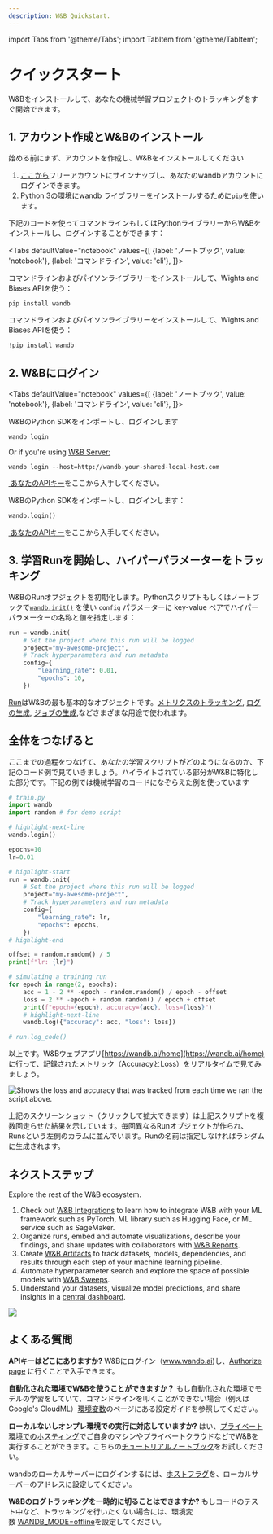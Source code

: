 ```yaml
---
description: W&B Quickstart.
---
```


import Tabs from '@theme/Tabs';
import TabItem from '@theme/TabItem';

# クイックスタート

W&Bをインストールして、あなたの機械学習プロジェクトのトラッキングをすぐ開始できます。

## 1. アカウント作成とW&Bのインストール
始める前にまず、アカウントを作成し、W&Bをインストールしてください

1. [ここから](https://wandb.ai/site)フリーアカウントにサインナップし、あなたのwandbアカウントにログインできます。
2. Python 3の環境にwandb ライブラリーをインストールするために[`pip`](https://pypi.org/project/wandb/)を使います。
<!-- 3. Login to the wandb library on your machine. You will find your API key here: [https://wandb.ai/authorize](https://wandb.ai/authorize).   -->

下記のコードを使ってコマンドラインもしくはPythonライブラリーからW&Bをインストールし、ログインすることができます：

<Tabs
  defaultValue="notebook"
  values={[
    {label: 'ノートブック', value: 'notebook'},
    {label: 'コマンドライン', value: 'cli'},
  ]}>
  <TabItem value="cli">

コマンドラインおよびパイソンライブラリーをインストールして、Wights and Biases APIを使う：

```
pip install wandb
```

  </TabItem>
  <TabItem value="notebook">

コマンドラインおよびパイソンライブラリーをインストールして、Wights and Biases APIを使う：

```python
!pip install wandb
```


  </TabItem>
</Tabs>

## 2. W&Bにログイン


<Tabs
  defaultValue="notebook"
  values={[
    {label: 'ノートブック', value: 'notebook'},
    {label: 'コマンドライン', value: 'cli'},
  ]}>
  <TabItem value="cli">

W&BのPython SDKをインポートし、ログインします

```
wandb login
```

Or if you're using [W&B Server:](./guides/hosting)

```
wandb login --host=http://wandb.your-shared-local-host.com
```

[ あなたのAPIキー](https://wandb.ai/authorize)をここから入手してください。

  </TabItem>
  <TabItem value="notebook">

W&BのPython SDKをインポートし、ログインします：

```python
wandb.login()
```

[ あなたのAPIキー](https://wandb.ai/authorize)をここから入手してください。
  </TabItem>
</Tabs>


## 3. 学習Runを開始し、ハイパーパラメーターをトラッキング

W&BのRunオブジェクトを初期化します。Pythonスクリプトもしくはノートブックで[`wandb.init()`](./ref/python/run.md) を使い `config` パラメーターに key-value ペアでハイパーパラメーターの名称と値を指定します：

```python
run = wandb.init(
    # Set the project where this run will be logged
    project="my-awesome-project",
    # Track hyperparameters and run metadata
    config={
        "learning_rate": 0.01,
        "epochs": 10,
    })
```


<!-- ```python
run = wandb.init(project="my-awesome-project")
``` -->

[Run](./guides/runs)はW&Bの最も基本的なオブジェクトです。[メトリクスのトラッキング](./guides/track), [ログの生成](./guides/artifacts), [ジョブの生成](./guides/launch),などさまざまな用途で使われます。


<!-- ## Track metrics -->
<!-- Pass a dictionary to the `config` parameter with key-value pairs of hyperparameter name and values when you initialize a run object:

```python
  # Track hyperparameters and run metadata
  config={
      "learning_rate": lr,
      "epochs": epochs,
  }
``` -->


<!-- Use [`wandb.log()`](./ref/python/log.md) to track metrics:

```python
wandb.log({'accuracy': acc, 'loss': loss})
```

Anything you log with `wandb.log` is stored in the run object that was most recently initialized. -->



## 全体をつなげると

ここまでの過程をつなげて、あなたの学習スクリプトがどのようになるのか、下記のコード例で見ていきましょう。ハイライトされている部分がW&Bに特化した部分です。下記の例では機械学習のコードになぞらえた例を使っています

```python
# train.py
import wandb
import random # for demo script

# highlight-next-line
wandb.login()

epochs=10
lr=0.01

# highlight-start
run = wandb.init(
    # Set the project where this run will be logged
    project="my-awesome-project",
    # Track hyperparameters and run metadata
    config={
        "learning_rate": lr,
        "epochs": epochs,
    })
# highlight-end    

offset = random.random() / 5
print(f"lr: {lr}")

# simulating a training run
for epoch in range(2, epochs):
    acc = 1 - 2 ** -epoch - random.random() / epoch - offset
    loss = 2 ** -epoch + random.random() / epoch + offset
    print(f"epoch={epoch}, accuracy={acc}, loss={loss}")
    # highlight-next-line
    wandb.log({"accuracy": acc, "loss": loss})

# run.log_code()
```

以上です。W&Bウェブアプリ[https://wandb.ai/home](https://wandb.ai/home) に行って、記録されたメトリック（AccuracyとLoss）をリアルタイムで見てみましょう。 

![Shows the loss and accuracy that was tracked from each time we ran the script above. ](/images/quickstart/quickstart_image.png)

上記のスクリーンショット（クリックして拡大できます）は上記スクリプトを複数回走らせた結果を示しています。毎回異なるRunオブジェクトが作られ、Runsという左側のカラムに並んでいます。Runの名前は指定しなければランダムに生成されます。


## ネクストステップ
Explore the rest of the W&B ecosystem.

1. Check out [W&B Integrations](guides/integrations) to learn how to integrate W&B with your ML framework such as PyTorch, ML library such as Hugging Face, or ML service such as SageMaker. 
2. Organize runs, embed and automate visualizations, describe your findings, and share updates with collaborators with [W&B Reports](./guides/reports).
2. Create [W&B Artifacts](./guides/artifacts) to track datasets, models, dependencies, and results through each step of your machine learning pipeline.
3. Automate hyperparameter search and explore the space of possible models with [W&B Sweeps](./guides/sweeps).
4. Understand your datasets, visualize model predictions, and share insights in a [central dashboard](./guides/data-vis).


![](/images/quickstart/wandb_demo_experiments.gif) 


## よくある質問

**APIキーはどこにありますか?**
W&Bにログイン（www.wandb.ai)し、[Authorize page](https://wandb.ai/authorize) に行くことで入手できます。

**自動化された環境でW&Bを使うことができますか？**
もし自動化された環境でモデルの学習をしていて、コマンドラインを叩くことができない場合（例えば Google's CloudML）[環境変数](guides/track/environment-variables)のページにある設定ガイドを参照してください。

**ローカルないしオンプレ環境での実行に対応していますか?**
はい、[プライベート環境でのホスティング](guides/hosting)でご自身のマシンやプライベートクラウドなどでW&Bを実行することができます。こちらの[チュートリアルノートブック](http://wandb.me/intro)をお試しください。　

wandbのローカルサーバーにログインするには、[ホストフラグ](guides/hosting/basic-setup#login)を、ローカルサーバーのアドレスに設定してください。 

**W&Bのログトラッキングを一時的に切ることはできますか?**
もしコードのテスト中など、トラッキングを行いたくない場合には、環境変数 [WANDB_MODE=offline](guides/track/environment-variables)を設定してください。

